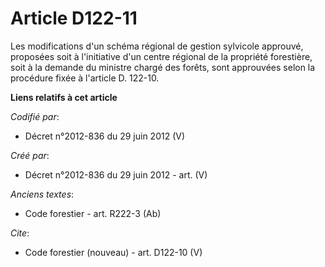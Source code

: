 # Article D122-11

Les modifications d'un schéma régional de gestion sylvicole approuvé, proposées soit à l'initiative d'un centre régional de
la propriété forestière, soit à la demande du ministre chargé des forêts, sont approuvées selon la procédure fixée à
l'article D. 122-10.

**Liens relatifs à cet article**

_Codifié par_:

  - Décret n°2012-836 du 29 juin 2012 (V)

_Créé par_:

  - Décret n°2012-836 du 29 juin 2012 - art. (V)

_Anciens textes_:

  - Code forestier - art. R222-3 (Ab)

_Cite_:

  - Code forestier (nouveau) - art. D122-10 (V)
